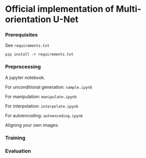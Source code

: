 # Official implementation of Multi-orientation U-Net

### Prerequisites

See `requirements.txt`

```
pip install -r requirements.txt
```

### Preprocessing

A jupyter notebook.

For unconditional generation: `sample.ipynb`

For manipulation: `manipulate.ipynb`

For interpolation: `interpolate.ipynb`

For autoencoding: `autoencoding.ipynb`

Aligning your own images:



### Training

### Evaluation



